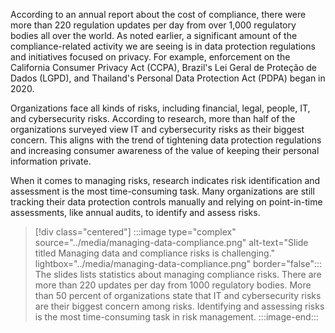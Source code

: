According to an annual report about the cost of compliance, there were more than 220 regulation updates per day from over 1,000 regulatory bodies all over the world. As noted earlier, a significant amount of the compliance-related activity we are seeing is in data protection regulations and initiatives focused on privacy. For example, enforcement on the California Consumer Privacy Act (CCPA), Brazil's Lei Geral de Proteção de Dados (LGPD), and Thailand's Personal Data Protection Act (PDPA) began in 2020.

Organizations face all kinds of risks, including financial, legal, people, IT, and cybersecurity risks. According to research, more than half of the organizations surveyed view IT and cybersecurity risks as their biggest concern. This aligns with the trend of tightening data protection regulations and increasing consumer awareness of the value of keeping their personal information private.

When it comes to managing risks, research indicates risk identification and assessment is the most time-consuming task. Many organizations are still tracking their data protection controls manually and relying on point-in-time assessments, like annual audits, to identify and assess risks.

> [!div class="centered"]
> :::image type="complex" source="../media/managing-data-compliance.png" alt-text="Slide titled Managing data and compliance risks is challenging." lightbox="../media/managing-data-compliance.png" border="false":::
>	The slides lists statistics about managing compliance risks. There are more than 220 updates per day from 1000 regulatory bodies. More than 50 percent of organizations state that IT and cybersecurity risks are their biggest concern among risks. Identifying and assessing risks is the most time-consuming task in risk management.
> :::image-end:::
